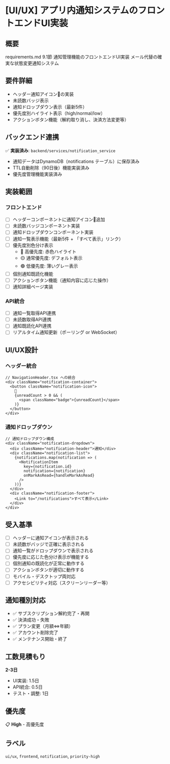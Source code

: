 # [UI/UX] アプリ内通知システムのフロントエンドUI実装

## 概要
requirements.md 9.1節 通知管理機能のフロントエンドUI実装
メール代替の確実な状態変更通知システム

## 要件詳細
- ヘッダー通知アイコン🔔の実装
- 未読数バッジ表示
- 通知ドロップダウン表示（最新5件）
- 優先度別ハイライト表示（high/normal/low）
- アクションボタン機能（解約取り消し、決済方法変更等）

## バックエンド連携
✅ **実装済み**: `backend/services/notification_service`
- 通知データはDynamoDB（notifications テーブル）に保存済み
- TTL自動削除（90日後）機能実装済み
- 優先度管理機能実装済み

## 実装範囲

### フロントエンド
- [ ] ヘッダーコンポーネントに通知アイコン🔔追加
- [ ] 未読数バッジコンポーネント実装
- [ ] 通知ドロップダウンコンポーネント実装
- [ ] 通知一覧表示機能（最新5件 + 「すべて表示」リンク）
- [ ] 優先度別色分け表示
  - 🔴 高優先度: 赤色ハイライト
  - 🟡 通常優先度: デフォルト表示
  - 🟢 低優先度: 薄いグレー表示
- [ ] 個別通知既読化機能
- [ ] アクションボタン機能（通知内容に応じた操作）
- [ ] 通知詳細ページ実装

### API統合
- [ ] 通知一覧取得API連携
- [ ] 未読数取得API連携
- [ ] 通知既読化API連携
- [ ] リアルタイム通知更新（ポーリング or WebSocket）

## UI/UX設計

### ヘッダー統合
```tsx
// NavigationHeader.tsx への統合
<div className="notification-container">
  <button className="notification-icon">
    🔔
    {unreadCount > 0 && (
      <span className="badge">{unreadCount}</span>
    )}
  </button>
</div>
```

### 通知ドロップダウン
```tsx
// 通知ドロップダウン構成
<div className="notification-dropdown">
  <div className="notification-header">通知</div>
  <div className="notification-list">
    {notifications.map(notification => (
      <NotificationItem 
        key={notification.id}
        notification={notification}
        onMarkAsRead={handleMarkAsRead}
      />
    ))}
  </div>
  <div className="notification-footer">
    <Link to="/notifications">すべて表示</Link>
  </div>
</div>
```

## 受入基準
- [ ] ヘッダーに通知アイコンが表示される
- [ ] 未読数がバッジで正確に表示される
- [ ] 通知一覧がドロップダウンで表示される
- [ ] 優先度に応じた色分け表示が機能する
- [ ] 個別通知の既読化が正常に動作する
- [ ] アクションボタンが適切に動作する
- [ ] モバイル・デスクトップ両対応
- [ ] アクセシビリティ対応（スクリーンリーダー等）

## 通知種別対応
- ✅ サブスクリプション解約完了・再開
- ✅ 決済成功・失敗
- ✅ プラン変更（月額⇔年額）
- ✅ アカウント削除完了
- ✅ メンテナンス開始・終了

## 工数見積もり
**2-3日**
- UI実装: 1.5日
- API統合: 0.5日
- テスト・調整: 1日

## 優先度
📋 **High** - 高優先度

## ラベル
`ui/ux`, `frontend`, `notification`, `priority-high`
